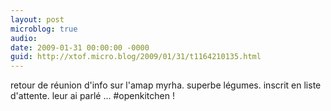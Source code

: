 ```yaml
---
layout: post
microblog: true
audio: 
date: 2009-01-31 00:00:00 -0000
guid: http://xtof.micro.blog/2009/01/31/t1164210135.html
---
```

retour de réunion d'info sur l'amap myrha.  superbe légumes. inscrit en liste d'attente. leur ai parlé ... #openkitchen !
